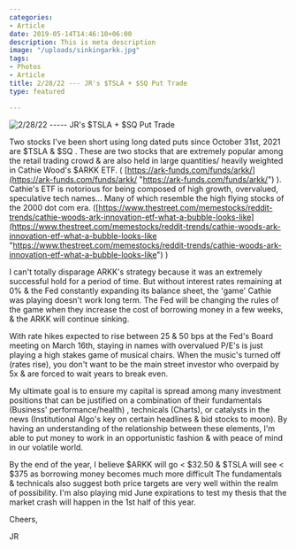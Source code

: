 ```yaml
---
categories:
- Article
date: 2019-05-14T14:46:10+06:00
description: This is meta description
image: "/uploads/sinkingarkk.jpg"
tags:
- Photos
- Article
title: 2/28/22 --- JR's $TSLA + $SQ Put Trade
type: featured

---
```

![](https://www.google.com/imgres?imgurl=https%3A%2F%2Fi.pinimg.com%2F600x315%2Fa2%2Fd9%2Fb0%2Fa2d9b0592b2db602d170f1dbf5185e25.jpg&imgrefurl=https%3A%2F%2Fwww.pinterest.com%2Fpin%2F549509592008982369%2F&tbnid=7E2U5ZMI02A5wM&vet=12ahUKEwjSlqzGjaP2AhWQLt8KHcWoAnUQMygCegUIARCwAQ..i&docid=W_HaTI30fLVx_M&w=400&h=286&q=picture%20of%20sinking%20ark&client=safari&ved=2ahUKEwjSlqzGjaP2AhWQLt8KHcWoAnUQMygCegUIARCwAQ "2/28/22 ----- JR's $TSLA + $SQ Put Trade")

Two stocks I've been short using long dated puts since October 31st, 2021 are $TSLA & $SQ . These are two stocks that are extremely popular among the retail trading crowd & are also held in large quantities/ heavily weighted in Cathie Wood's $ARKK ETF. ( [https://ark-funds.com/funds/arkk/](https://ark-funds.com/funds/arkk/ "https://ark-funds.com/funds/arkk/") ). Cathie's ETF is notorious for being composed of high growth, overvalued, speculative tech names... Many of which resemble the high flying stocks of the 2000 dot com era. ([https://www.thestreet.com/memestocks/reddit-trends/cathie-woods-ark-innovation-etf-what-a-bubble-looks-like](https://www.thestreet.com/memestocks/reddit-trends/cathie-woods-ark-innovation-etf-what-a-bubble-looks-like "https://www.thestreet.com/memestocks/reddit-trends/cathie-woods-ark-innovation-etf-what-a-bubble-looks-like") )

I can't  totally disparage ARKK's strategy because it was an extremely successful hold for a period of time. But without interest rates remaining at 0% & the Fed constantly expanding its balance sheet, the 'game' Cathie was playing doesn't work long term. The Fed will be changing the rules of the game when they increase the cost of borrowing money in a few weeks, & the ARKK will continue sinking.

With rate hikes expected to rise between 25 & 50 bps at the  Fed's Board meeting on March 16th, staying in names with overvalued P/E's is just playing a high stakes game of musical chairs. When the music's turned off (rates rise), you don't want to be the main street investor who overpaid by 5x & are forced to wait years to break even.

My ultimate goal is to ensure my capital is spread among many  investment positions that can be justified on a combination of their fundamentals (Business' performance/health) , technicals (Charts), or catalysts in the news (Institutional Algo's key on certain headlines & bid stocks to moon). By having an understanding of the relationship between these elements, I'm able to put money to work in an opportunistic fashion & with peace of mind in our volatile world.

By the end of the year, I believe $ARKK will go < $32.50 & $TSLA will see < $375 as borrowing money becomes much more difficult The fundamentals & technicals also suggest both price targets are very well within the realm of possibility. I'm also playing mid June expirations to test my thesis that the market crash will happen in the 1st half of this year.

Cheers,

JR